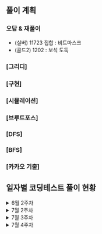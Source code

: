 ## 풀이 계획

### 오답 & 재풀이
- (실버) 11723 집합 : 비트마스크
- (골드2) 1202 : 보석 도둑

### [그리디]
### [구현]
### [시뮬레이션]


### [브루트포스]
### [DFS]
### [BFS]
### [카카오 기출]

## 일자별 코딩테스트 풀이 현황
<details>
<summary>6월 2주차</summary>

### 6월 10일 코딩테스트
- (실버) 1049 기타줄 / 14916 거스름돈 / 1213 팬린드롬 만들기
- (카카오 LV2) k진수에서 소수 개수 구하기
### 6월 11일 코딩테스트
- (실버) 1449 수리공 항승 / 1080 행렬 / 1343 폴리오미노
- (카카오 LV2) [3차] 압축
### 6월 12일 코딩테스트
- (실버) 2847 게임을 만든 동준이 / 15903 카드합체놀이 / 11501 주식
- (카카오 LV2) [3차] n진수 게임
### 6월 13일 코딩테스트
- (실버) 1316 그룹 단어 체커 / 2941 크로아티아 알파벳 / 1193 분수찾기
- (카카오 LV2) 주차 요금 계산
### 6월 14일 코딩테스트
- (실버) 10773 제로 / 10866 덱 / 1158 요세푸스 문제
- (카카오 LV2) [3차] 파일명 정렬
### 6월 15일 코딩테스트
- (실버) 2563 색종이 / 11723 집합 / 11866 요세푸스 문제 0
### 6월 16일 코딩테스트
- (브론즈) 25304 영수증 / 2743 단어 길이 재기 / 5597 과제 안 내신 분...? / 
10250 ACM 호텔 / 2441 별 찍기 - 4 / 2920 음계 / 25314 코딩은 체육과목 입니다 / 2444 별 찍기 - 7 / 2475 검증수 / 27866 문자와 문자열
- (카카오 LV2) 오픈채팅방
</details>
<details>
<summary>7월 2주차</summary>

### 7월 09일 코딩테스트
- (카카오 LV2) [1차] 프렌즈4블록
- (카카오 LV2) 두 큐 합 같게 만들기
### 7월 10일 코딩테스트
- (카카오 LV2) 메뉴 리뉴얼
### 7월 11일 코딩테스트
- (카카오 LV2) [3차] 방금그곡
### 7월 12일 코딩테스트
- (카카오 LV2) 수식 최대화
### 7월 13일 코딩테스트
- (카카오 LV2) 거리두기 확인하기
### 7월 14일 코딩테스트
- (카카오 LV2) 후보키
</details>

<details>
<summary>7월 3주차</summary>
  
### 7월 15일 코딩테스트
- (골드5) 14719 빗물
- (카카오 LV2) 이모티콘 할인행사
### 7월 16일 코딩테스트
- (카카오 LV2) 양궁대회




### 7월 20일 코딩테스트
- 마법사 상어와 블리자드(삼성역량테스트 기출)
- (골드3) 2638 치즈
- (카카오 LV3) 경주로 건설
### 7월 21일 코딩테스트
- 마법사 상어와 복제(삼성역량테스트 기출)
- (골드3) 캐슬 디펜스
- (카카오 LV3) [1차] 셔틀버스
</details>

<details>
<summary>7월 4주차</summary>

### 7월 21일(일)
- 1924 2007년 / 11050 이항 계수 1 / 2442 별 찍기 - 5 / 11721 열 개씩 끊어 출력하기 / 1259 팬린드롬수
- (골드2) 보석 도둑
- (카카오 LV2) 양궁대회
### 7월 22일(월)
- (브론즈) 10103 주사위 게임 / 10812 바구니 순서 바꾸기 / 2979 트럭 주차 / 2947 나무 조각 / 14470 전자레인지 / 1592 영식이와 친구들 / 1173 운동 / 3985 롤 케이크 / 1551 수열의 변화 / 21756 지우개
- (골드3) 크게만들기
- (카카오 LV3) 불량 사용자
### 7월 23일(화)
- (브론즈) 9086 문자열 / 10757 큰 수 A+B / 10988 팬린드롬인지 확인하기 / 2738 행렬 덧셈 / 3009 네 번째 점
- 모노미노도미노2(삼성역량테스트 기출)
- ?
### 7월 24일(수)
- (골드5) 15662 톱니바퀴 (2)
- 청소년 상어(삼성역량테스트 기출)
- ?
### 7월 25일(목)
- 스마트택시(삼성역량테스트 기출)
- (골드2) 저울
- ?
### 7월 26일(금)
- (카카오 LV3) 보석 쇼핑
- (골드1) 13460 구슬 탈출2
- ?
### 7월 27일(토)
- 상어중학교(삼성역량테스트 기출)
- (카카오 LV3) 징검다리 건너기
- 낚시왕(삼성역량테스트 기출)
</details>

